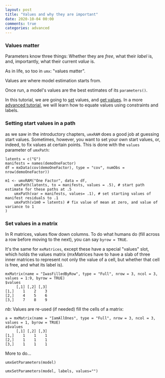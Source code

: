 ```yaml
---
layout: post
title: "Values and why they are important"
date: 2020-10-04 00:00
comments: true
categories: advanced 
---
```


### Values matter

Parameters know three things: Whether they are *free*, what their *label* is, and, importantly, what their current *value* is.

As in life, so too in `umx`: "values matter".

Values are where model estimation starts from.

Once run, a model's values are the best estimates of its `parameters()`.

In this tutorial, we are going to [set](#setStarts) values, and [get values](#getValues). In a more [advanced tutorial](http://tbates.github.io/advanced/2020/10/03/detailed-How-labels-work.html), we will learn how to equate values using constraints and labels.


### Setting start values in a path
as we saw in the introductory chapters, `umxRAM` does a good job at guessing start values. Sometimes, however, you want to set your own start values, or, indeed, to fix values at certain points. This is done with the `values` parameter of `umxPath`: 

``` splus
latents = c("G")
manifests = names(demoOneFactor)
df = mxData(cov(demoOneFactor), type = "cov", numObs = nrow(demoOneFactor))

m1 <- umxRAM("One Factor", data = df,
	umxPath(latents, to = manifests, values = .5), # start path estimate for these paths at .5
	umxPath(var = manifests, values= .1), # set starting values of manifest residuals to .1
	umxPath(v1m0 = latents) # fix value of mean at zero, and value of variance to 1
)

```

### Set values in a matrix

In R matrices, values flow down columns. To do what humans do (fill across a row before moving to the next), you can say `byrow = TRUE`.

It's the same for `mxMatrices`, except these have a special "values" slot, which holds the values matrix (mxMatrices have to have a slab of three inner matrices to represent not only the value of a cell, but whether that cell is free, and what its label is).


``` splus
mxMatrix(name = "IwasFilledByRow", type = "Full", nrow = 3, ncol = 3, values = 1:9, byrow = TRUE)
$values
     [,1] [,2] [,3]
[1,]    1    2    3
[2,]    4    5    6
[3,]    7    8    9
```

*nb*: Values are re-used (if needed) fill the cells of a matrix:

``` splus
a = mxMatrix(name = "IamAllOnes", type = "Full", nrow = 3, ncol = 3, values = 1, byrow = TRUE)
a$values
     [,1] [,2] [,3]
[1,]    1    1    1
[2,]    1    1    1
[3,]    1    1    1

```




More to do...

``` splus
umxGetParameters(model)
```

``` splus
umxSetParameters(model, labels, values="")
```
